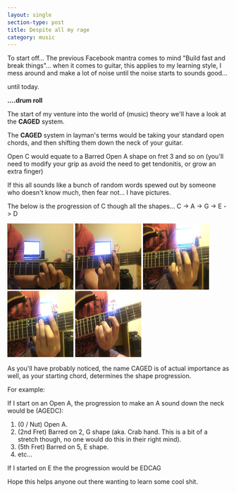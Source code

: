 ```yaml
---
layout: single
section-type: post
title: Despite all my rage
category: music
---
```


To start off... The previous Facebook mantra comes to mind "Build fast and break things"... 
when it comes to guitar, this applies to my learning style, I mess around and make a lot of noise until the noise starts to sounds good... 

until today.

__....drum roll__

The start of my venture into the world of (music) theory we'll have a look at the **CAGED** system.

The **CAGED** system in layman's terms would be taking your standard open chords, and then shifting them down the neck of your guitar.

Open C would equate to a Barred Open A shape on fret 3 and so on (you'll need to modify your grip as avoid the need to get tendonitis, or grow an extra finger)

If this all sounds like a bunch of random words spewed out by someone who doesn't know much, then fear not... I have pictures. 

The below is the progression of C though all the shapes... C -> A -> G -> E -> D 


<img src="/assets/img/posts/2016-04-19-CAGED/open_c.JPG" alt="open c" height="150" width="150">
<img src="/assets/img/posts/2016-04-19-CAGED/barred_a.JPG" alt="barred a" height="150" width="150">
<img src="/assets/img/posts/2016-04-19-CAGED/barred_g.JPG" alt="barred g" height="150" width="150">
<img src="/assets/img/posts/2016-04-19-CAGED/barred_e.JPG" alt="barred e" height="150" width="150">
<img src="/assets/img/posts/2016-04-19-CAGED/weird_d.JPG" alt="weird d" height="150" width="150">


As you'll have probably noticed, the name CAGED is of actual importance as well, as your starting chord, determines the shape progression.

For example:


If I start on an Open A, the progression to make an A sound down the neck would be (AGEDC):

1. (0 / Nut) Open A.
2. (2nd Fret) Barred on 2, G shape (aka. Crab hand. This is a bit of a stretch though, no one would do this in their right mind).
3. (5th Fret) Barred on 5, E shape.
4. etc...

If I started on E the the progression would be EDCAG  

Hope this helps anyone out there wanting to learn some cool shit. 


